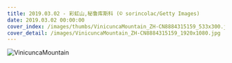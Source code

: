 ```yaml
---
title: 2019.03.02 - 彩虹山,秘鲁库斯科 (© sorincolac/Getty Images)
date: 2019.03.02 00:00:00
cover_index: /images/thumbs/VinicuncaMountain_ZH-CN8884315159_533x300.jpg
cover_detail: /images/VinicuncaMountain_ZH-CN8884315159_1920x1080.jpg
---
```


![VinicuncaMountain](/images/VinicuncaMountain_ZH-CN8884315159_1920x1080.jpg)
